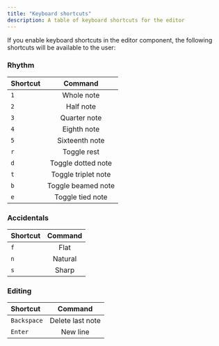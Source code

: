 ```yaml
---
title: "Keyboard shortcuts"
description: A table of keyboard shortcuts for the editor
---
```


If you enable keyboard shortcuts in the editor component, the following shortcuts will be available to the user:

### Rhythm

| Shortcut |       Command       |
| :------- | :-----------------: |
| `1`      |     Whole note      |
| `2`      |      Half note      |
| `3`      |    Quarter note     |
| `4`      |     Eighth note     |
| `5`      |   Sixteenth note    |
| `r`      |     Toggle rest     |
| `d`      | Toggle dotted note  |
| `t`      | Toggle triplet note |
| `b`      | Toggle beamed note  |
| `e`      |  Toggle tied note   |

### Accidentals

| Shortcut | Command |
| :------- | :-----: |
| `f`      |  Flat   |
| `n`      | Natural |
| `s`      |  Sharp  |

### Editing

| Shortcut    |     Command      |
| :---------- | :--------------: |
| `Backspace` | Delete last note |
| `Enter`     |     New line     |
